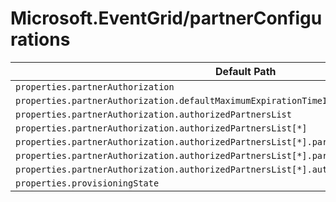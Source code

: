 # Microsoft.EventGrid/partnerConfigurations

| Default Path | Alias |
|---|---|
| `properties.partnerAuthorization` | `Microsoft.EventGrid/partnerConfigurations/partnerAuthorization` |
| `properties.partnerAuthorization.defaultMaximumExpirationTimeInDays` | `Microsoft.EventGrid/partnerConfigurations/partnerAuthorization.defaultMaximumExpirationTimeInDays` |
| `properties.partnerAuthorization.authorizedPartnersList` | `Microsoft.EventGrid/partnerConfigurations/partnerAuthorization.authorizedPartnersList` |
| `properties.partnerAuthorization.authorizedPartnersList[*]` | `Microsoft.EventGrid/partnerConfigurations/partnerAuthorization.authorizedPartnersList[*]` |
| `properties.partnerAuthorization.authorizedPartnersList[*].partnerRegistrationImmutableId` | `Microsoft.EventGrid/partnerConfigurations/partnerAuthorization.authorizedPartnersList[*].partnerRegistrationImmutableId` |
| `properties.partnerAuthorization.authorizedPartnersList[*].partnerName` | `Microsoft.EventGrid/partnerConfigurations/partnerAuthorization.authorizedPartnersList[*].partnerName` |
| `properties.partnerAuthorization.authorizedPartnersList[*].authorizationExpirationTimeInUtc` | `Microsoft.EventGrid/partnerConfigurations/partnerAuthorization.authorizedPartnersList[*].authorizationExpirationTimeInUtc` |
| `properties.provisioningState` | `Microsoft.EventGrid/partnerConfigurations/provisioningState` |

